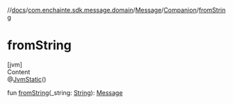 //[docs](../../../index.md)/[com.enchainte.sdk.message.domain](../../index.md)/[Message](../index.md)/[Companion](index.md)/[fromString](from-string.md)



# fromString  
[jvm]  
Content  
@[JvmStatic](https://kotlinlang.org/api/latest/jvm/stdlib/kotlin.jvm/-jvm-static/index.html)()  
  
fun [fromString](from-string.md)(_string: [String](https://kotlinlang.org/api/latest/jvm/stdlib/kotlin/-string/index.html)): [Message](../index.md)  



